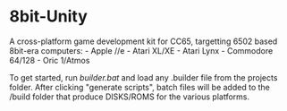 # 8bit-Unity
A cross-platform game development kit for CC65, targetting 6502 based 8bit-era computers:
	- Apple //e
	- Atari XL/XE
	- Atari Lynx
	- Commodore 64/128
	- Oric 1/Atmos
	
To get started, run _builder.bat_ and load any .builder file from the projects folder. After clicking "generate scripts", batch files will be added to the /build folder that produce DISKS/ROMS for the various platforms.
